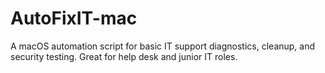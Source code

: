 # AutoFixIT-mac
A macOS automation script for basic IT support diagnostics, cleanup, and security testing. Great for help desk and junior IT roles.
